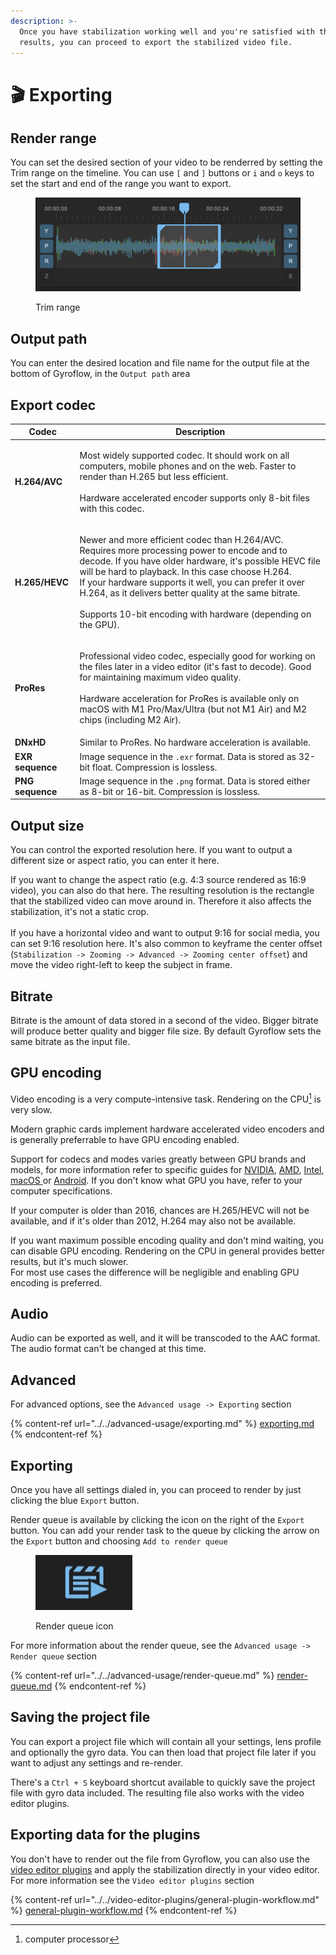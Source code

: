 ```yaml
---
description: >-
  Once you have stabilization working well and you're satisfied with the
  results, you can proceed to export the stabilized video file.
---
```


# 🎬 Exporting

## Render range

You can set the desired section of your video to be renderred by setting the Trim range on the timeline. You can use `[` and `]` buttons or `i` and `o` keys to set the start and end of the range you want to export.

<figure><img src="../../.gitbook/assets/image (16).png" alt=""><figcaption><p>Trim range</p></figcaption></figure>

## Output path

You can enter the desired location and file name for the output file at the bottom of Gyroflow, in the `Output path` area

## Export codec

| Codec            | Description                                                                                                                                                                                                                                                                                                                                                                                                         |
| ---------------- | ------------------------------------------------------------------------------------------------------------------------------------------------------------------------------------------------------------------------------------------------------------------------------------------------------------------------------------------------------------------------------------------------------------------- |
| **H.264/AVC**    | <p>Most widely supported codec. It should work on all computers, mobile phones and on the web. Faster to render than H.265 but less efficient.<br><br>Hardware accelerated encoder supports only 8-bit files with this codec.</p>                                                                                                                                                                                   |
| **H.265/HEVC**   | <p>Newer and more efficient codec than H.264/AVC. Requires more processing power to encode and to decode. If you have older hardware, it's possible HEVC file will be hard to playback. In this case choose H.264.<br>If your hardware supports it well, you can prefer it over H.264, as it delivers better quality at the same bitrate.<br><br>Supports 10-bit encoding with hardware (depending on the GPU).</p> |
| **ProRes**       | <p>Professional video codec, especially good for working on the files later in a video editor (it's fast to decode). Good for maintaining maximum video quality. <br><br>Hardware acceleration for ProRes is available only on macOS with M1 Pro/Max/Ultra (but not M1 Air) and M2 chips (including M2 Air).</p>                                                                                                    |
| **DNxHD**        | Similar to ProRes. No hardware acceleration is available.                                                                                                                                                                                                                                                                                                                                                           |
| **EXR sequence** | Image sequence in the `.exr` format. Data is stored as 32-bit float. Compression is lossless.                                                                                                                                                                                                                                                                                                                       |
| **PNG sequence** | Image sequence in the `.png` format. Data is stored either as 8-bit or 16-bit. Compression is lossless.                                                                                                                                                                                                                                                                                                             |

## Output size

You can control the exported resolution here. If you want to output a different size or aspect ratio, you can enter it here.

If you want to change the aspect ratio (e.g. 4:3 source rendered as 16:9 video), you can also do that here. The resulting resolution is the rectangle that the stabilized video can move around in. Therefore it also affects the stabilization, it's not a static crop. \
\
If you have a horizontal video and want to output 9:16 for social media, you can set 9:16 resolution here.  It's also common to keyframe the center offset (`Stabilization -> Zooming -> Advanced -> Zooming center offset`) and move the video right-left to keep the subject in frame.

## Bitrate

Bitrate is the amount of data stored in a second of the video. Bigger bitrate will produce better quality and bigger file size. By default Gyroflow sets the same bitrate as the input file.

## GPU encoding

Video encoding is a very compute-intensive task. Rendering on the CPU[^1] is very slow.

Modern graphic cards implement hardware accelerated video encoders and is generally preferrable to have GPU encoding enabled.

Support for codecs and modes varies greatly between GPU brands and models, for more information refer to specific guides for [NVIDIA](../../hardware-acceleration/nvidia.md), [AMD](../../hardware-acceleration/amd.md), [Intel](../../hardware-acceleration/intel.md), [macOS ](../../hardware-acceleration/apple-macos.md)or [Android](../../hardware-acceleration/android.md). If you don't know what GPU you have, refer to your computer specifications.

If your computer is older than 2016, chances are H.265/HEVC will not be available, and if it's older than 2012, H.264 may also not be available.

If you want maximum possible encoding quality and don't mind waiting, you can disable GPU encoding. Rendering on the CPU in general provides better results, but it's much slower. \
For most use cases the difference will be negligible and enabling GPU encoding is preferred.

## Audio

Audio can be exported as well, and it will be transcoded to the AAC format. The audio format can't be changed at this time.

## Advanced

For advanced options, see the `Advanced usage -> Exporting` section

{% content-ref url="../../advanced-usage/exporting.md" %}
[exporting.md](../../advanced-usage/exporting.md)
{% endcontent-ref %}

## Exporting

Once you have all settings dialed in, you can proceed to render by just clicking the blue `Export` button.

Render queue is available by clicking the icon on the right of the `Export` button. You can add your render task to the queue by clicking the arrow on the `Export` button and choosing `Add to render queue`

<figure><img src="../../.gitbook/assets/image (23).png" alt=""><figcaption><p>Render queue icon</p></figcaption></figure>

For more information about the render queue, see the `Advanced usage -> Render queue` section

{% content-ref url="../../advanced-usage/render-queue.md" %}
[render-queue.md](../../advanced-usage/render-queue.md)
{% endcontent-ref %}

## Saving the project file

You can export a project file which will contain all your settings, lens profile and optionally the gyro data. You can then load that project file later if you want to adjust any settings and re-render.

There's a `Ctrl + S` keyboard shortcut available to quickly save the project file with gyro data included. The resulting file also works with the video editor plugins.

## Exporting data for the plugins

You don't have to render out the file from Gyroflow, you can also use the [video editor plugins](../../video-editor-plugins/general-plugin-workflow.md) and apply the stabilization directly in your video editor. For more information see the `Video editor plugins` section

{% content-ref url="../../video-editor-plugins/general-plugin-workflow.md" %}
[general-plugin-workflow.md](../../video-editor-plugins/general-plugin-workflow.md)
{% endcontent-ref %}

[^1]: computer processor
